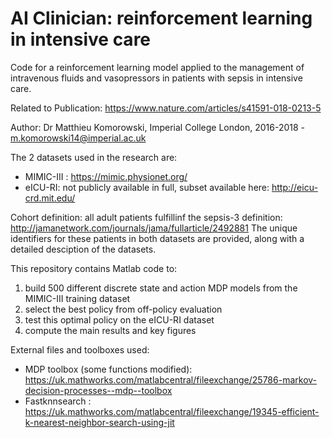 # AI Clinician: reinforcement learning in intensive care


Code for a reinforcement learning model applied to the management of intravenous fluids and vasopressors in patients with sepsis in intensive care.

Related to Publication: https://www.nature.com/articles/s41591-018-0213-5

Author: Dr Matthieu Komorowski, Imperial College London, 2016-2018 - m.komorowski14@imperial.ac.uk

The 2 datasets used in the research are:
- MIMIC-III : https://mimic.physionet.org/
- eICU-RI: not publicly available in full, subset available here: http://eicu-crd.mit.edu/

Cohort definition: all adult patients fulfillinf the sepsis-3 definition: http://jamanetwork.com/journals/jama/fullarticle/2492881
The unique identifiers for these patients in both datasets are provided, along with a detailed desciption of the datasets.

This repository contains Matlab code to:
1.	build 500 different discrete state and action MDP models from the MIMIC-III training dataset
2.	select the best policy from off-policy evaluation
3.	test this optimal policy on the eICU-RI dataset
4.	compute the main results and key figures

External files and toolboxes used:

- MDP toolbox (some functions modified):  https://uk.mathworks.com/matlabcentral/fileexchange/25786-markov-decision-processes--mdp--toolbox
- Fastknnsearch : https://uk.mathworks.com/matlabcentral/fileexchange/19345-efficient-k-nearest-neighbor-search-using-jit
